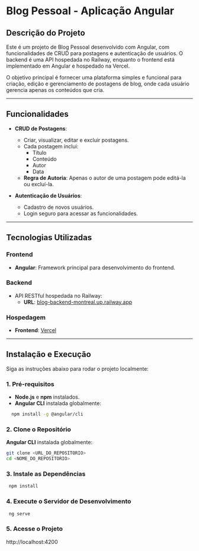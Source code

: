 # Blog Pessoal - Aplicação Angular

## Descrição do Projeto
Este é um projeto de Blog Pessoal desenvolvido com Angular, com funcionalidades de CRUD para postagens e autenticação de usuários. O backend é uma API hospedada no Railway, enquanto o frontend está implementado em Angular e hospedado na Vercel. 

O objetivo principal é fornecer uma plataforma simples e funcional para criação, edição e gerenciamento de postagens de blog, onde cada usuário gerencia apenas os conteúdos que cria.

---

## Funcionalidades
- **CRUD de Postagens**:
  - Criar, visualizar, editar e excluir postagens.
  - Cada postagem inclui:
    - Título
    - Conteúdo
    - Autor
    - Data
  - **Regra de Autoria**: Apenas o autor de uma postagem pode editá-la ou excluí-la.

- **Autenticação de Usuários**:
  - Cadastro de novos usuários.
  - Login seguro para acessar as funcionalidades.

---

## Tecnologias Utilizadas
### **Frontend**
- **Angular**: Framework principal para desenvolvimento do frontend.

### **Backend**
- API RESTful hospedada no Railway:
  - **URL**: [blog-backend-montreal.up.railway.app](https://blog-backend-montreal.up.railway.app)

### **Hospedagem**
- **Frontend**: [Vercel](https://blog-montreal.vercel.app/)

---

## Instalação e Execução

Siga as instruções abaixo para rodar o projeto localmente:

### 1. Pré-requisitos
- **Node.js** e **npm** instalados.
- **Angular CLI** instalada globalmente:
```bash
  npm install -g @angular/cli
```

### 2. Clone o Repositório
**Angular CLI** instalada globalmente:
  ```bash
  git clone <URL_DO_REPOSITORIO>
  cd <NOME_DO_REPOSITORIO> 
```
### 3. Instale as Dependências
```bash
 npm install
```


### 4. Execute o Servidor de Desenvolvimento
```bash
 ng serve
````

### 5. Acesse o Projeto
http://localhost:4200














